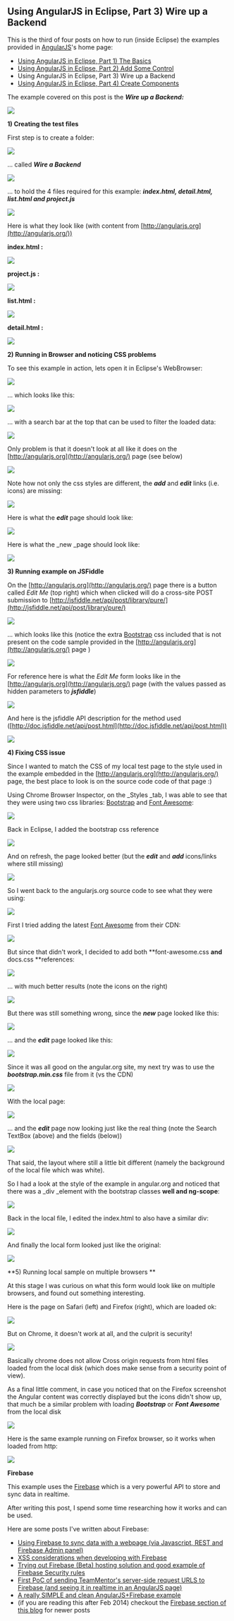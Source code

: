 ##  Using AngularJS in Eclipse, Part 3) Wire up a Backend 

This is the third of four posts on how to run (inside Eclipse) the examples provided in [AngularJS](http://angularjs.org/http://angularjs.org/)'s home page:  


* [Using AngularJS in Eclipse, Part 1) The Basics](/manuscript/C1_Using_AngularJS-usingangularjsineclipsepart1thebasics.md)
* [Using AngularJS in Eclipse, Part 2) Add Some Control](/manuscript/C1_Using_AngularJS-usingangularjsineclipsepart2addsomecontrol.md)
* Using AngularJS in Eclipse, Part 3) Wire up a Backend
* [Using AngularJS in Eclipse, Part 4) Create Components](/manuscript/C1_Using_AngularJS-usingangularjsineclipsepart4createcomponents.md)

The example covered on this post is the _**Wire up a Backend:**_

[![](images/Screen_Shot_2014-02-20_at_12_44_58.png)](http://2.bp.blogspot.com/-LmHrtR1wgVk/UwZSOT3rM4I/AAAAAAAAHHA/-lYyuV9yJv4/s1600/Screen+Shot+2014-02-20+at+12.44.58.png)

**1) Creating the test files**

First step is to create a folder:

[![](images/Screen_Shot_2014-02-20_at_12_48_54.png)](http://4.bp.blogspot.com/-9RvoM-BFNUg/UwZSORWWWwI/AAAAAAAAHG8/2uvty0EmjJ0/s1600/Screen+Shot+2014-02-20+at+12.48.54.png)
  
... called **_Wire a Backend_**

[![](images/Screen_Shot_2014-02-20_at_12_49_17.png)](http://2.bp.blogspot.com/-ViK5zZlBsiY/UwZSQjhnNvI/AAAAAAAAHHo/UC73rUgv14U/s1600/Screen+Shot+2014-02-20+at+12.49.17.png)
  
... to hold the 4 files required for this example: **_index.html, detail.html, list.html and project.js_**

[![](images/Screen_Shot_2014-02-20_at_12_50_41.png)](http://1.bp.blogspot.com/-Qbmey9P_VQ4/UwZSOxC_0jI/AAAAAAAAHHI/MHQDZj51VKA/s1600/Screen+Shot+2014-02-20+at+12.50.41.png)
  
Here is what they look like (with content from [http://angularjs.org](http://angularjs.org/))

**index.html :**

[![](images/Screen_Shot_2014-02-20_at_12_51_18.png)](http://4.bp.blogspot.com/-cV55mPXAN6I/UwZSPBlmoGI/AAAAAAAAHHY/v9SpTKeHVi4/s1600/Screen+Shot+2014-02-20+at+12.51.18.png)

**project.js :**

[![](images/Screen_Shot_2014-02-20_at_12_51_42.png)](http://1.bp.blogspot.com/-nRfTXlAYPVk/UwZSPoFCFaI/AAAAAAAAHHU/6mvBYddY3WA/s1600/Screen+Shot+2014-02-20+at+12.51.42.png)
  
**list.html :**

[![](images/Screen_Shot_2014-02-20_at_12_52_01.png)](http://3.bp.blogspot.com/-52LYMTHNn3M/UwZSQdou9PI/AAAAAAAAHHg/uiCsOWelzRY/s1600/Screen+Shot+2014-02-20+at+12.52.01.png)
  
**detail.html :**

[![](images/Screen_Shot_2014-02-20_at_12_52_19.png)](http://4.bp.blogspot.com/--VfqTpbaH-w/UwZSSxQSJiI/AAAAAAAAHIE/2aiuzE2eou8/s1600/Screen+Shot+2014-02-20+at+12.52.19.png)
  
**2) Running in Browser and noticing CSS problems**

To see this example in action, lets open it in Eclipse's WebBrowser:

[![](images/Screen_Shot_2014-02-20_at_12_54_26.png)](http://2.bp.blogspot.com/-JmGiE67XJ1U/UwZSQ4NEySI/AAAAAAAAHH4/OQckcWhV7z0/s1600/Screen+Shot+2014-02-20+at+12.54.26.png)

... which looks like this:

[![](images/Screen_Shot_2014-02-20_at_12_54_50.png)](http://4.bp.blogspot.com/-MFiiYABrgV0/UwZSRh8f8eI/AAAAAAAAHH0/zxTXWFlVCok/s1600/Screen+Shot+2014-02-20+at+12.54.50.png)
  
... with a search bar at the top that can be used to filter the loaded data:

[![](images/Screen_Shot_2014-02-20_at_12_55_18.png)](http://1.bp.blogspot.com/-UVS4ZSJUcsk/UwZSSKbK0BI/AAAAAAAAHIA/01H1YRWnzeQ/s1600/Screen+Shot+2014-02-20+at+12.55.18.png)
  
Only problem is that it doesn't look at all like it does on the [http://angularjs.org](http://angularjs.org/) page (see below)

[![](images/Screen_Shot_2014-02-20_at_12_56_10.png)](http://4.bp.blogspot.com/-SOaPvX9UHb0/UwZSSkFZ5ZI/AAAAAAAAHIc/Qo2-IQhgQ48/s1600/Screen+Shot+2014-02-20+at+12.56.10.png)

Note how not only the css styles are different, the **_add_** and **_edit_** links (i.e. icons) are missing:

[![](images/Screen_Shot_2014-02-20_at_12_56_26.png)](http://3.bp.blogspot.com/-yrByMuiuvAY/UwZSTEAaASI/AAAAAAAAHIY/njCBnxml5p0/s1600/Screen+Shot+2014-02-20+at+12.56.26.png)

Here is what the **_edit_** page should look like:

[![](images/Screen_Shot_2014-02-20_at_12_56_33.png)](http://3.bp.blogspot.com/-jaIDBhryvJ8/UwZST_p7_2I/AAAAAAAAHIU/rHZxb3s8UHU/s1600/Screen+Shot+2014-02-20+at+12.56.33.png)

Here is what the _new _page should look like:

[![](images/Screen_Shot_2014-02-20_at_12_56_40.png)](http://1.bp.blogspot.com/-PBfZYqvKX8w/UwZSUkjhtAI/AAAAAAAAHI4/Kf6OEBNzG8s/s1600/Screen+Shot+2014-02-20+at+12.56.40.png)

  
**3) Running example on JSFiddle**  

On the [http://angularjs.org](http://angularjs.org/) page there is a button called _Edit Me_ (top right) which when clicked will do a cross-site POST submission to [http://jsfiddle.net/api/post/library/pure/](http://jsfiddle.net/api/post/library/pure/)

[![](images/Screen_Shot_2014-02-20_at_12_57_02.png)](http://1.bp.blogspot.com/-5w81elhYVwk/UwZSUzAHZzI/AAAAAAAAHIs/ipXy6sv83ms/s1600/Screen+Shot+2014-02-20+at+12.57.02.png)

... which looks like this (notice the extra [Bootstrap](http://getbootstrap.com/) css included that is not present on the code sample provided in the [http://angularjs.org](http://angularjs.org/) page )

[![](images/Screen_Shot_2014-02-20_at_12_57_23.png)](http://2.bp.blogspot.com/-NHFWXkPYyCY/UwZSVEsy9VI/AAAAAAAAHIw/pFLXiGrEDqM/s1600/Screen+Shot+2014-02-20+at+12.57.23.png)

For reference here is what the _Edit Me_ form looks like in the [http://angularjs.org](http://angularjs.org/) page (with the values passed as hidden parameters to **_jsfiddle_**)

[![](images/Screen_Shot_2014-02-21_at_10_32_05.png)](http://3.bp.blogspot.com/--UXupBaCiyo/Uwcr0sGoE-I/AAAAAAAAHMU/jsMXQhmdAy4/s1600/Screen+Shot+2014-02-21+at+10.32.05.png)
  
And here is the jsfiddle API description for the method used ([http://doc.jsfiddle.net/api/post.html](http://doc.jsfiddle.net/api/post.html))

[![](images/Screen_Shot_2014-02-21_at_10_32_14.png)](http://1.bp.blogspot.com/-_ChRfoBBSH0/Uwcr0ib_rdI/AAAAAAAAHMY/c1C9kCiZhC8/s1600/Screen+Shot+2014-02-21+at+10.32.14.png)
  
**4) Fixing CSS issue**

Since I wanted to match the CSS of my local test page to the style used in the example embedded in the  [http://angularjs.org](http://angularjs.org/) page, the best place to look is on the source code code of that page :)

Using Chrome Browser Inspector, on the _Styles _tab, I was able to see that they were using two css libraries: [Bootstrap](http://getbootstrap.com/) and [Font Awesome](http://fortawesome.github.io/Font-Awesome/):

[![](images/Screen_Shot_2014-02-20_at_13_00_14.png)](http://1.bp.blogspot.com/-uvU2nhN9tGI/UwZSWBud48I/AAAAAAAAHI0/_tORlG2tFlI/s1600/Screen+Shot+2014-02-20+at+13.00.14.png)
  
Back in Eclipse, I added the bootstrap css reference

[![](images/Screen_Shot_2014-02-20_at_13_00_45.png)](http://2.bp.blogspot.com/-ju27b_g7A2w/UwZSYvdMH8I/AAAAAAAAHJo/KV-Sdd7Ln7s/s1600/Screen+Shot+2014-02-20+at+13.00.45.png)

And on refresh, the page looked better (but the **_edit_** and **_add_** icons/links where still missing)

[![](images/Screen_Shot_2014-02-20_at_13_00_53.png)](http://3.bp.blogspot.com/-7MglsZciksk/UwZSWgoTOcI/AAAAAAAAHJA/FYT95N3W9F8/s1600/Screen+Shot+2014-02-20+at+13.00.53.png)
  
So I went back to the angularjs.org source code to see what they were using:

[![](images/Screen_Shot_2014-02-20_at_13_01_24.png)](http://1.bp.blogspot.com/-Nh7RaNR6x1Y/UwZSW1VGEkI/AAAAAAAAHJI/YE_TKvC3e4s/s1600/Screen+Shot+2014-02-20+at+13.01.24.png)
  
First I tried adding the latest [Font Awesome](http://fortawesome.github.io/Font-Awesome/) from their CDN:

[![](images/Screen_Shot_2014-02-20_at_13_03_44.png)](http://2.bp.blogspot.com/-uZJ_uLdwfgo/UwZSXLXg5iI/AAAAAAAAHJQ/IQf7sv_2av8/s1600/Screen+Shot+2014-02-20+at+13.03.44.png)

But since that didn't work, I decided to add both **font-awesome.css **and** docs.css **references:

[![](images/Screen_Shot_2014-02-20_at_13_03_54.png)](http://4.bp.blogspot.com/-4-V8N_zc8ic/UwZSZ3dWYBI/AAAAAAAAHKI/rBpBAPqPGTo/s1600/Screen+Shot+2014-02-20+at+13.03.54.png)
  
... with much better results (note the icons on the right)

[![](images/Screen_Shot_2014-02-20_at_13_04_03.png)](http://1.bp.blogspot.com/-_6YtynFQ9wI/UwZSXxIvecI/AAAAAAAAHJk/Zd0xd0PH2sg/s1600/Screen+Shot+2014-02-20+at+13.04.03.png)
  
But there was still something wrong, since the **_new_** page looked like this:

[![](images/Screen_Shot_2014-02-20_at_13_04_46.png)](http://4.bp.blogspot.com/-Re6PmYx4oMA/UwZSY1GMljI/AAAAAAAAHJw/Hg5w2EfSH-g/s1600/Screen+Shot+2014-02-20+at+13.04.46.png)

... and the **_edit_** page looked like this:  

[![](images/Screen_Shot_2014-02-20_at_13_05_27.png)](http://1.bp.blogspot.com/-Uct0eEwguKo/UwZSZwlfMUI/AAAAAAAAHKE/GxxgbK8066w/s1600/Screen+Shot+2014-02-20+at+13.05.27.png)
  
Since it was all good on the angular.org site, my next try was to use the **_bootstrap.min.css_** file from it (vs the CDN)

[![](images/Screen_Shot_2014-02-20_at_13_06_34.png)](http://3.bp.blogspot.com/-boxmXe8L1uE/UwZSa2hLhBI/AAAAAAAAHKY/G06G6dpsMIs/s1600/Screen+Shot+2014-02-20+at+13.06.34.png)
  
With the local page:

[![](images/Screen_Shot_2014-02-20_at_13_07_00.png)](http://2.bp.blogspot.com/-rxiAUr_7ecI/UwZSbCFxsNI/AAAAAAAAHKU/pdWrMlxMm8I/s1600/Screen+Shot+2014-02-20+at+13.07.00.png)
  
... and the **_edit_** page now looking just like the real thing (note the Search TextBox (above) and the fields (below))

[![](images/Screen_Shot_2014-02-20_at_13_07_09.png)](http://4.bp.blogspot.com/-wR06kqYaeJM/UwZSbgnf7cI/AAAAAAAAHKc/_HsT0taKRCg/s1600/Screen+Shot+2014-02-20+at+13.07.09.png)
  
That said, the layout where still a little bit different (namely the background of the local file which was white).

So I had a look at the style of the example in angular.org and noticed that there was a _div _element with the bootstrap classes **well **and** ng-scope**:

[![](images/Screen_Shot_2014-02-20_at_13_09_12.png)](http://4.bp.blogspot.com/-G7jVQFIf5Kc/UwZScHDlCgI/AAAAAAAAHKw/5-af8iWtzbM/s1600/Screen+Shot+2014-02-20+at+13.09.12.png)
  
Back in the local file, I edited the index.html to also have a similar div:

[![](images/Screen_Shot_2014-02-20_at_13_09_24.png)](http://3.bp.blogspot.com/-sFXS8qVn_EE/UwZScUsex1I/AAAAAAAAHKs/tMsnXlyi80A/s1600/Screen+Shot+2014-02-20+at+13.09.24.png)
  
And finally the local form looked just like the original:

[![](images/Screen_Shot_2014-02-20_at_13_09_41.png)](http://4.bp.blogspot.com/-P2WQLTMU_OM/UwZSdAzBoXI/AAAAAAAAHK4/qeQrbsRJV00/s1600/Screen+Shot+2014-02-20+at+13.09.41.png)
  
**5) Running local sample on multiple browsers **

At this stage I was curious on what this form would look like on multiple browsers, and found out something interesting.

Here is the page on Safari (left) and Firefox (right), which are loaded ok:

[![](images/Screen_Shot_2014-02-20_at_13_11_32.png)](http://4.bp.blogspot.com/-XuwFxyknYZA/UwZSdYp7YlI/AAAAAAAAHLA/jJfzxYHE0Yc/s1600/Screen+Shot+2014-02-20+at+13.11.32.png)
  
But on Chrome, it doesn't work at all, and the culprit is security!

[![](images/Screen_Shot_2014-02-20_at_13_12_02.png)](http://4.bp.blogspot.com/-c4WpZOz_qlQ/UwZSdmS3CVI/AAAAAAAAHLI/XnZ1tm1Logo/s1600/Screen+Shot+2014-02-20+at+13.12.02.png)

Basically chrome does not allow Cross origin requests from html files loaded from the local disk (which does make sense from a security point of view).

As a final little comment, in case you noticed that on the Firefox screenshot the Angular content was correctly displayed but the icons didn't show up, that much be a similar problem with loading **_Bootstrap_** or **_Font Awesome_** from the local disk

[![](images/Screen_Shot_2014-02-21_at_10_57_01.png)](http://4.bp.blogspot.com/-h1xrHjIS4_I/UwcxsMGSCtI/AAAAAAAAHMs/msXV3Ft-kyc/s1600/Screen+Shot+2014-02-21+at+10.57.01.png)

Here is the same example running on Firefox browser, so it works when loaded from http:

[![](images/Screen_Shot_2014-02-21_at_11_01_06.png)](http://4.bp.blogspot.com/-1bHY2qKGZo4/UwcyODBK-2I/AAAAAAAAHM0/G_Xqb61JQsM/s1600/Screen+Shot+2014-02-21+at+11.01.06.png)

**Firebase**  

This example uses the [Firebase](https://firebase.org/) which is a very powerful API to store and sync data in realtime.

After writing this post, I spend some time researching how it works and can be used.

Here are some posts I've written about Firebase:

  * [Using Firebase to sync data with a webpage (via Javascript, REST and Firebase Admin panel)](http://blog.diniscruz.com/2014/02/using-firebase-to-sync-data-with.html) 
  * [XSS considerations when developing with Firebase](http://blog.diniscruz.com/2014/02/xss-considerations-when-developing-with.html) 
  * [Trying out Firebase (Beta) hosting solution and good example of Firebase Security rules](http://blog.diniscruz.com/2014/02/trying-our-firebase-beta-hosting.html) 
  * [First PoC of sending TeamMentor's server-side request URLS to Firebase (and seeing it in realtime in an AngularJS page)](http://blog.diniscruz.com/2014/02/first-poc-of-sending-teammentors-server.html) 
  * [A really SIMPLE and clean AngularJS+Firebase example](http://blog.diniscruz.com/2014/02/a-really-simple-and-clean.html) 
  * (if you are reading this after Feb 2014) checkout the [Firebase section of this blog](http://blog.diniscruz.com/search/label/Firebase) for newer posts 
